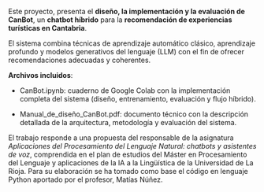 Este proyecto, presenta el **diseño, la implementación y la evaluación de CanBot**, un **chatbot híbrido** para la **recomendación de experiencias turísticas en Cantabria**.

El sistema combina técnicas de aprendizaje automático clásico, aprendizaje profundo y modelos generativos del lenguaje (LLM) con el fin de ofrecer recomendaciones adecuadas y coherentes.

**Archivos incluidos**:

- CanBot.ipynb: cuaderno de Google Colab con la implementación completa del sistema (diseño, entrenamiento, evaluación y flujo híbrido).

- Manual_de_diseño_CanBot.pdf: documento técnico con la descripción detallada de la arquitectura, metodología y evaluación del sistema.

El trabajo responde a una propuesta del responsable de la asignatura *Aplicaciones del Procesamiento del Lenguaje Natural: chatbots y asistentes de voz*, comprendida en el plan de estudios del Máster en Procesamiento del Lenguaje y aplicaciones de la IA a la Lingüística de la Universidad de La Rioja. 
Para su elaboración se ha tomado como base el código en lenguaje Python aportado por el profesor, Matías Núñez.

